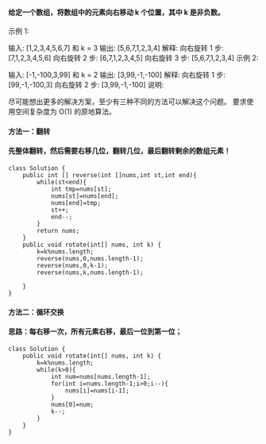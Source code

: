 ﻿####   给定一个数组，将数组中的元素向右移动 k 个位置，其中 k 是非负数。

示例 1:

输入: [1,2,3,4,5,6,7] 和 k = 3
输出: [5,6,7,1,2,3,4]
解释:
向右旋转 1 步: [7,1,2,3,4,5,6]
向右旋转 2 步: [6,7,1,2,3,4,5]
向右旋转 3 步: [5,6,7,1,2,3,4]
示例 2:

输入: [-1,-100,3,99] 和 k = 2
输出: [3,99,-1,-100]
解释: 
向右旋转 1 步: [99,-1,-100,3]
向右旋转 2 步: [3,99,-1,-100]
说明:

尽可能想出更多的解决方案，至少有三种不同的方法可以解决这个问题。
要求使用空间复杂度为 O(1) 的原地算法。

####  方法一：翻转
####   先整体翻转，然后需要右移几位，翻转几位，最后翻转剩余的数组元素！

```
class Solution {
    public int [] reverse(int []nums,int st,int end){
        while(st<end){
            int tmp=nums[st];
            nums[st]=nums[end];
            nums[end]=tmp;
            st++;
            end--;
        }
        return nums;
    }
    public void rotate(int[] nums, int k) {
        k=k%nums.length;
        reverse(nums,0,nums.length-1);
        reverse(nums,0,k-1);
        reverse(nums,k,nums.length-1);
        
    }
}
```
####   方法二：循环交换
####    思路：每右移一次，所有元素右移，最后一位到第一位；

```
class Solution {
    public void rotate(int[] nums, int k) {
        k=k%nums.length;
        while(k>0){
            int num=nums[nums.length-1];
            for(int i=nums.length-1;i>0;i--){
                nums[i]=nums[i-1];
            }
            nums[0]=num;
            k--;
        }
    }
}
```

